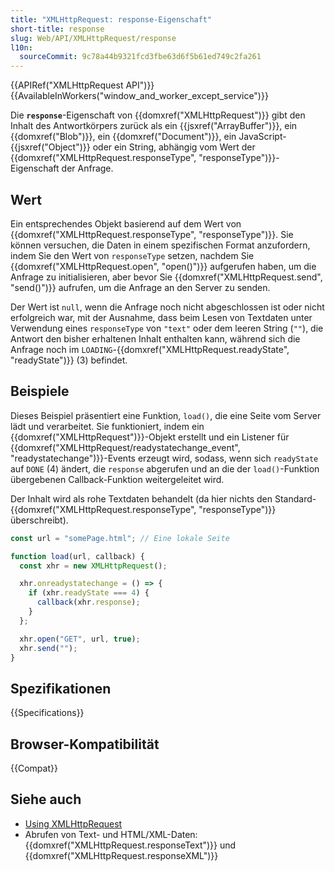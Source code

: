 ```yaml
---
title: "XMLHttpRequest: response-Eigenschaft"
short-title: response
slug: Web/API/XMLHttpRequest/response
l10n:
  sourceCommit: 9c78a44b9321fcd3fbe63d6f5b61ed749c2fa261
---
```


{{APIRef("XMLHttpRequest API")}} {{AvailableInWorkers("window_and_worker_except_service")}}

Die **`response`**-Eigenschaft von {{domxref("XMLHttpRequest")}} gibt den Inhalt des Antwortkörpers zurück als ein {{jsxref("ArrayBuffer")}}, ein {{domxref("Blob")}}, ein {{domxref("Document")}}, ein JavaScript-{{jsxref("Object")}} oder ein String, abhängig vom Wert der {{domxref("XMLHttpRequest.responseType", "responseType")}}-Eigenschaft der Anfrage.

## Wert

Ein entsprechendes Objekt basierend auf dem Wert von {{domxref("XMLHttpRequest.responseType", "responseType")}}. Sie können versuchen, die Daten in einem spezifischen Format anzufordern, indem Sie den Wert von `responseType` setzen, nachdem Sie {{domxref("XMLHttpRequest.open", "open()")}} aufgerufen haben, um die Anfrage zu initialisieren, aber bevor Sie {{domxref("XMLHttpRequest.send", "send()")}} aufrufen, um die Anfrage an den Server zu senden.

Der Wert ist `null`, wenn die Anfrage noch nicht abgeschlossen ist oder nicht erfolgreich war, mit der Ausnahme, dass beim Lesen von Textdaten unter Verwendung eines `responseType` von `"text"` oder dem leeren String (`""`), die Antwort den bisher erhaltenen Inhalt enthalten kann, während sich die Anfrage noch im `LOADING`-{{domxref("XMLHttpRequest.readyState", "readyState")}} (3) befindet.

## Beispiele

Dieses Beispiel präsentiert eine Funktion, `load()`, die eine Seite vom Server lädt und verarbeitet. Sie funktioniert, indem ein {{domxref("XMLHttpRequest")}}-Objekt erstellt und ein Listener für {{domxref("XMLHttpRequest/readystatechange_event", "readystatechange")}}-Events erzeugt wird, sodass, wenn sich `readyState` auf `DONE` (4) ändert, die `response` abgerufen und an die der `load()`-Funktion übergebenen Callback-Funktion weitergeleitet wird.

Der Inhalt wird als rohe Textdaten behandelt (da hier nichts den Standard-{{domxref("XMLHttpRequest.responseType", "responseType")}} überschreibt).

```js
const url = "somePage.html"; // Eine lokale Seite

function load(url, callback) {
  const xhr = new XMLHttpRequest();

  xhr.onreadystatechange = () => {
    if (xhr.readyState === 4) {
      callback(xhr.response);
    }
  };

  xhr.open("GET", url, true);
  xhr.send("");
}
```

## Spezifikationen

{{Specifications}}

## Browser-Kompatibilität

{{Compat}}

## Siehe auch

- [Using XMLHttpRequest](/de/docs/Web/API/XMLHttpRequest_API/Using_XMLHttpRequest)
- Abrufen von Text- und HTML/XML-Daten: {{domxref("XMLHttpRequest.responseText")}} und {{domxref("XMLHttpRequest.responseXML")}}
